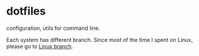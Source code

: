 # dotfiles
configuration, utils for command line.

Each system has different branch. Since most of the time I spent on Linux, please go to [Linux branch](https://github.com/TeXXaS/dotfiles/tree/linux-user).
